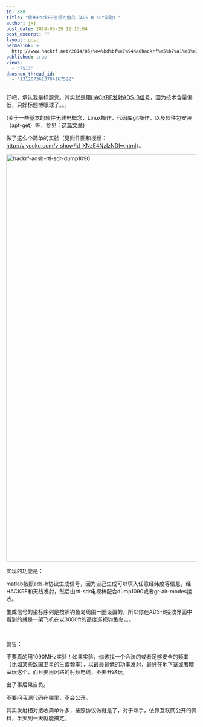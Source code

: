 ```yaml
---
ID: 888
title: "使用HackRF巡视钓鱼岛（ADS-B out实验）"
author: jxj
post_date: 2014-05-29 12:13:04
post_excerpt: ""
layout: post
permalink: >
  http://www.hackrf.net/2014/05/%e4%bd%bf%e7%94%a8hackrf%e5%b7%a1%e8%a7%86%e9%92%93%e9%b1%bc%e5%b2%9b%ef%bc%88ads-b-out%e5%ae%9e%e9%aa%8c%ef%bc%89/
published: true
views:
  - "7513"
duoshuo_thread_id:
  - "1312073613704167522"
---
```

好吧，承认我是标题党。其实就是<a href="http://sdr-x.github.io/%E4%BD%BF%E7%94%A8HACKRF%E5%B7%A1%E8%A7%86%E9%92%93%E9%B1%BC%E5%B2%9B(HACKRF%20ADS-B%20out)/">用HACKRF发射ADS-B信号</a>，因为技术含量偏低，只好标题博眼球了。。。

(关于一些基本的软件无线电概念，Linux操作，代码库git操作，以及软件包安装（apt-get）等，参见：<a href="http://sdr-x.github.io/rtl-sdr-rtl2832%E7%94%B5%E8%A7%86%E6%A3%92%E8%B7%9F%E8%B8%AA%E9%A3%9E%E6%9C%BAstep-by-step%E6%95%99%E7%A8%8B(tutorial%20ADS-B%20aircraft%20tracking%20by%20rtl-sdr%20rtl2832%20gr-air-modes)/">这篇文章</a>)

做了这么个简单的实验（见附件图和视频： <a title="http://v.youku.com/v_show/id_XNzE4NzIzNDIw.html" href="http://v.youku.com/v_show/id_XNzE4NzIzNDIw.html">http://v.youku.com/v_show/id_XNzE4NzIzNDIw.html</a>）。

<a href="http://www.hackrf.net/wp-content/uploads/2014/05/hackrf-adsb-rtl-sdr-dump10901.png"><img class="alignnone size-full wp-image-890" src="http://www.hackrf.net/wp-content/uploads/2014/05/hackrf-adsb-rtl-sdr-dump10901.png" alt="hackrf-adsb-rtl-sdr-dump1090" width="1440" height="1077" /></a>

实现的功能是：

matlab按照ads-b协议生成信号，因为自己生成可以填入任意经纬度等信息，经HACKRF和天线发射，然后由rtl-sdr电视棒配合dump1090或者gr-air-modes接收。

生成信号的坐标序列是按照钓鱼岛周围一圈设置的，所以你在ADS-B接收界面中看到的就是一架飞机在以3000ft的高度巡视钓鱼岛。。。

&nbsp;

警告：

不要真的用1090MHz实验！如果实验，你该找一个合法的或者足够安全的频率（比如某些敌国卫星的生癖频率），以最最最低的功率发射，最好在地下室或者暗室玩这个，而且要用闭路的射频电缆，不要开路玩。

出了事后果自负。

不要问我源代码在哪里，不会公开。

其实发射相对接收简单许多，按照协议做就是了，对于熟手，依靠互联网公开的资料，半天到一天就能搞定。

&nbsp;
